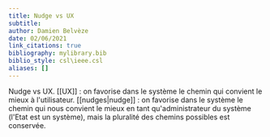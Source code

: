 ```yaml
---
title: Nudge vs UX
subtitle:
author: Damien Belvèze
date: 02/06/2021
link_citations: true
bibliography: mylibrary.bib
biblio_style: csl\ieee.csl
aliases: []
---
```



Nudge vs UX. [[UX]] : on favorise dans le système le chemin qui convient le mieux à l'utilisateur. [[nudges|nudge]] : on favorise dans le système le chemin qui nous convient le mieux en tant qu'administrateur du système (l'Etat est un système), mais la pluralité des chemins possibles est conservée.